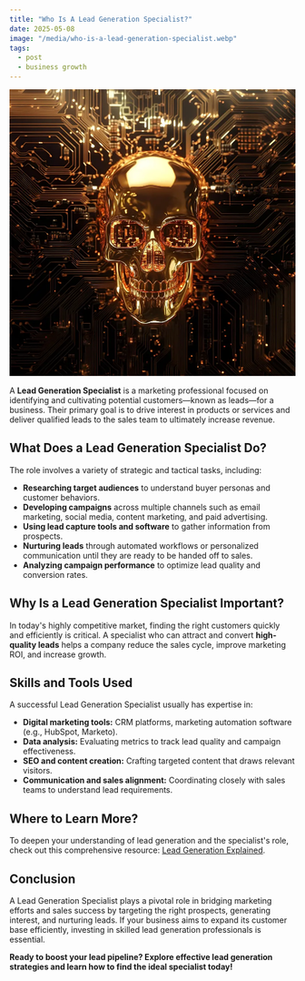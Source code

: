 ```yaml
---
title: "Who Is A Lead Generation Specialist?"
date: 2025-05-08
image: "/media/who-is-a-lead-generation-specialist.webp"
tags:
  - post
  - business growth
---
```


![Who Is A Lead Generation Specialist?](/media/who-is-a-lead-generation-specialist.webp)

A **Lead Generation Specialist** is a marketing professional focused on identifying and cultivating potential customers—known as leads—for a business. Their primary goal is to drive interest in products or services and deliver qualified leads to the sales team to ultimately increase revenue.

## What Does a Lead Generation Specialist Do?

The role involves a variety of strategic and tactical tasks, including:

- **Researching target audiences** to understand buyer personas and customer behaviors.
- **Developing campaigns** across multiple channels such as email marketing, social media, content marketing, and paid advertising.
- **Using lead capture tools and software** to gather information from prospects.
- **Nurturing leads** through automated workflows or personalized communication until they are ready to be handed off to sales.
- **Analyzing campaign performance** to optimize lead quality and conversion rates.

## Why Is a Lead Generation Specialist Important?

In today's highly competitive market, finding the right customers quickly and efficiently is critical. A specialist who can attract and convert **high-quality leads** helps a company reduce the sales cycle, improve marketing ROI, and increase growth.

## Skills and Tools Used

A successful Lead Generation Specialist usually has expertise in:

- **Digital marketing tools:** CRM platforms, marketing automation software (e.g., HubSpot, Marketo).
- **Data analysis:** Evaluating metrics to track lead quality and campaign effectiveness.
- **SEO and content creation:** Crafting targeted content that draws relevant visitors.
- **Communication and sales alignment:** Coordinating closely with sales teams to understand lead requirements.

## Where to Learn More?

To deepen your understanding of lead generation and the specialist's role, check out this comprehensive resource: [Lead Generation Explained](https://leadcraftr.com/posts/lead-generation/).

## Conclusion

A Lead Generation Specialist plays a pivotal role in bridging marketing efforts and sales success by targeting the right prospects, generating interest, and nurturing leads. If your business aims to expand its customer base efficiently, investing in skilled lead generation professionals is essential.

**Ready to boost your lead pipeline? Explore effective lead generation strategies and learn how to find the ideal specialist today!**
